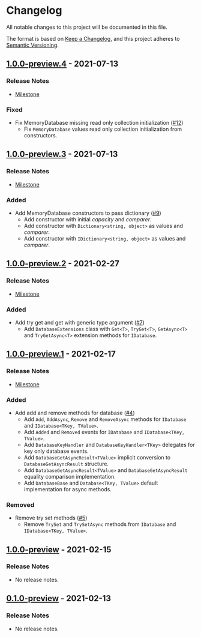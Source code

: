 # Changelog

All notable changes to this project will be documented in this file.

The format is based on [Keep a Changelog](https://keepachangelog.com/en/1.0.0/),
and this project adheres to [Semantic Versioning](https://semver.org/spec/v2.0.0.html).

## [1.0.0-preview.4](https://github.com/unity-game-framework/ugf-database/releases/tag/1.0.0-preview.4) - 2021-07-13  

### Release Notes

- [Milestone](https://github.com/unity-game-framework/ugf-database/milestone/4?closed=1)  
    

### Fixed

- Fix MemoryDatabase missing read only collection initialization ([#12](https://github.com/unity-game-framework/ugf-database/pull/12))  
    - Fix `MemoryDatabase` values read only collection initialization from constructors.

## [1.0.0-preview.3](https://github.com/unity-game-framework/ugf-database/releases/tag/1.0.0-preview.3) - 2021-07-13  

### Release Notes

- [Milestone](https://github.com/unity-game-framework/ugf-database/milestone/3?closed=1)  
    

### Added

- Add MemoryDatabase constructors to pass dictionary ([#9](https://github.com/unity-game-framework/ugf-database/pull/9))  
    - Add constructor with initial _capacity_ and _comparer_.
    - Add constructor with `Dictionary<string, object>` as values and _comparer_.
    - Add constructor with `IDictionary<string, object>` as values and _comparer_.

## [1.0.0-preview.2](https://github.com/unity-game-framework/ugf-database/releases/tag/1.0.0-preview.2) - 2021-02-27  

### Release Notes

- [Milestone](https://github.com/unity-game-framework/ugf-database/milestone/2?closed=1)  
    

### Added

- Add try get and get with generic type argument ([#7](https://github.com/unity-game-framework/ugf-database/pull/7))  
    - Add `DatabaseExtensions` class with `Get<T>`, `TryGet<T>`, `GetAsync<T>` and `TryGetAsync<T>` extension methods for `IDatabase`.

## [1.0.0-preview.1](https://github.com/unity-game-framework/ugf-database/releases/tag/1.0.0-preview.1) - 2021-02-17  

### Release Notes

- [Milestone](https://github.com/unity-game-framework/ugf-database/milestone/1?closed=1)  
    

### Added

- Add add and remove methods for database ([#4](https://github.com/unity-game-framework/ugf-database/pull/4))  
    - Add `Add`, `AddAsync`, `Remove` and `RemoveAsync` methods for `IDatabase` and `IDatabase<TKey, TValue>`.
    - Add `Added` and `Removed` events for `IDatabase` and `IDatabase<TKey, TValue>`.
    - Add `DatabaseKeyHandler` and `DatabaseKeyHandler<TKey>` delegates for key only database events.
    - Add `DatabaseGetAsyncResult<TValue>` implicit conversion to `DatabaseGetAsyncResult` structure.
    - Add `DatabaseGetAsyncResult<TValue>` and `DatabaseGetAsyncResult` equality comparison implementation.
    - Add `DatabaseBase` and `Database<TKey, TValue>` default implementation for async methods.

### Removed

- Remove try set methods ([#5](https://github.com/unity-game-framework/ugf-database/pull/5))  
    - Remove `TrySet` and `TrySetAsync` methods from `IDatabase` and `IDatabase<TKey, TValue>`.

## [1.0.0-preview](https://github.com/unity-game-framework/ugf-database/releases/tag/1.0.0-preview) - 2021-02-15  

### Release Notes

- No release notes.

## [0.1.0-preview](https://github.com/unity-game-framework/ugf-database/releases/tag/0.1.0-preview) - 2021-02-13  

### Release Notes

- No release notes.


